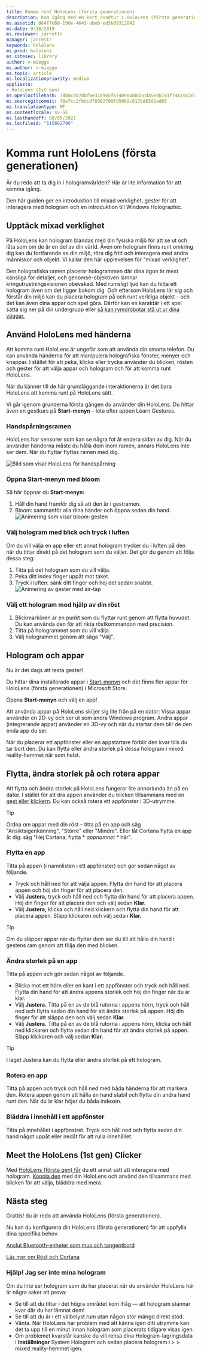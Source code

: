 ```yaml
---
title: Komma runt HoloLens (första generationen)
description: Kom igång med en kort rundtur i HoloLens (första generationens) gränssnitt, handspårningsfunktioner och använda holografiska program.
ms.assetid: 064f7eb0-190e-4643-abeb-ed3b09312042
ms.date: 9/16/2019
ms.reviewer: jarrettr
manager: jarrettr
keywords: hololens
ms.prod: hololens
ms.sitesec: library
author: v-miegge
ms.author: v-miegge
ms.topic: article
ms.localizationpriority: medium
appliesto:
- HoloLens (1st gen)
ms.openlocfilehash: 74b0c8b78bf6e310965f674098a883acda5ed6101f74619c2dea209beb27e47d
ms.sourcegitcommit: f8e7cc2fbdcdf8962700fd50b9c017bd83d1ad65
ms.translationtype: MT
ms.contentlocale: sv-SE
ms.lasthandoff: 08/05/2021
ms.locfileid: "115662796"
---
```

# <a name="getting-around-hololens-1st-gen"></a>Komma runt HoloLens (första generationen)

Är du redo att ta dig in i hologramvärlden? Här är lite information för att komma igång.

Den här guiden ger en introduktion till mixad verklighet, gester för att interagera med hologram och en introduktion till Windows Holographic.

## <a name="discover-mixed-reality"></a>Upptäck mixad verklighet

På HoloLens kan hologram blandas med din fysiska miljö för att se ut och låta som om de är en del av din värld. Även om hologram finns runt omkring dig kan du fortfarande se din miljö, röra dig fritt och interagera med andra människor och objekt. Vi kallar den här upplevelsen för "mixad verklighet".

Den holografiska ramen placerar hologrammen där dina ögon är mest känsliga för detaljer, och genomse-objektiven lämnar kringutrustningsvisionen obevakad. Med rumsligt ljud kan du hitta ett hologram även om det ligger bakom dig. Och eftersom HoloLens lär sig och förstår din miljö kan du placera hologram på och runt verkliga objekt – och det kan även dina appar och spel göra. Därför kan en karaktär i ett spel sätta sig ner på din undergrupp eller [så kan rymdrobotar stå ut ur dina väggar.](https://www.microsoft.com/store/apps/9nblggh5fv3j)

## <a name="use-hololens-with-your-hands"></a>Använd HoloLens med händerna

Att komma runt HoloLens är ungefär som att använda din smarta telefon. Du kan använda händerna för att manipulera holografiska fönster, menyer och knappar.  I stället för att peka, klicka eller trycka [](hololens-cortana.md)använder du blicken, rösten och gester för att välja appar och hologram och för att komma runt HoloLens.

När du känner till de här grundläggande interaktionerna är det bara HoloLens att komma runt på HoloLens sätt.

Vi går igenom grunderna första gången du använder din HoloLens. Du hittar även en gestkurs på **Start-menyn** – leta efter appen Learn Gestures.

### <a name="the-hand-tracking-frame"></a>Handspårningsramen

HoloLens har sensorer som kan se några fot åt endera sidan av dig. När du använder händerna måste du hålla dem inom ramen, annars HoloLens inte ser dem. När du flyttar flyttas ramen med dig.  

![Bild som visar HoloLens för handspårning](./images/hololens-2-gesture-frame.png)

### <a name="open-the-start-menu-with-bloom"></a>Öppna Start-menyn med bloom

Så här öppnar du **Start-menyn:**

1. Håll din hand framför dig så att den är i gestramen.
1. Bloom: sammanför alla dina händer och öppna sedan din hand.
  ![Animering som visar bloom-gesten](./images/hololens-bloom.gif)

### <a name="select-holograms-with-gaze-and-air-tap"></a>Välj hologram med blick och tryck i luften

Om du vill välja en app eller ett annat hologram trycker du i luften på den när du tittar direkt på det hologram som du väljer. Det gör du genom att följa dessa steg:

1. Titta på det hologram som du vill välja.
1. Peka ditt index finger uppåt mot taket.
1. Tryck i luften: sänk ditt finger och höj det sedan snabbt.
   ![Animering av gester med air-tap](./images/hololens-air-tap.gif)

### <a name="select-a-hologram-by-using-your-voice"></a>Välj ett hologram med hjälp av din röst

1. Blickmarkören är en punkt som du flyttar runt genom att flytta huvudet. Du kan använda den för att rikta röstkommandon med precision.
1. Titta på hologrammet som du vill välja.
1. Välj hologrammet genom att säga "Välj".

## <a name="holograms-and-apps"></a>Hologram och appar

Nu är det dags att testa gester!

Du hittar dina installerade appar i [Start-menyn](holographic-home.md) och det finns fler appar för HoloLens (första generationen) i Microsoft Store.

Öppna **Start-menyn** och välj en app!

Att använda appar på HoloLens skiljer sig lite från på en dator: Vissa appar använder en 2D-vy och ser ut som andra Windows program. Andra appar (integrerande appar) använder en 3D-vy och när du startar dem blir de den enda app du ser.

När du placerar ett appfönster eller en appstartare förblir den kvar tills du tar bort den. Du kan flytta eller ändra storlek på dessa hologram i mixed reality-hemmet när som helst.

## <a name="move-resize-and-rotate-apps"></a>Flytta, ändra storlek på och rotera appar

Att flytta och ändra storlek på HoloLens fungerar lite annorlunda än på en dator. I stället för att dra appen använder du blicken tillsammans med en [gest eller](https://support.microsoft.com/help/12644/hololens-use-gestures) [klickern](hololens1-clicker.md). Du kan också rotera ett appfönster i 3D-utrymme.

> [!TIP]
> Ordna om appar med din röst – titta på en app och säg "Ansiktsigenkänning", "Större" eller "Mindre". Eller låt Cortana flytta en app åt dig: säg "Hej Cortana, flytta \* *appnamnet \** här".

### <a name="move-an-app"></a>Flytta en app

Titta på appen (i namnlisten i ett appfönster) och gör sedan något av följande.

- Tryck och håll ned för att välja appen. Flytta din hand för att placera appen och höj din finger för att placera den.
- Välj **Justera,** tryck och håll ned och flytta din hand för att placera appen. Höj din finger för att placera den och välj sedan **Klar.**
- Välj **Justera,** klicka och håll ned klickern och flytta din hand för att placera appen. Släpp klickaren och välj sedan **Klar.**

> [!TIP]
> Om du släpper appar när du flyttar dem ser du till att hålla din hand i gestens ram genom att följa den med blicken.

### <a name="resize-an-app"></a>Ändra storlek på en app

Titta på appen och gör sedan något av följande.

- Blicka mot ett hörn eller en kant i ett appfönster och tryck och håll ned. Flytta din hand för att ändra appens storlek och höj din finger när du är klar.
- Välj **Justera.** Titta på en av de blå rutorna i appens hörn, tryck och håll ned och flytta sedan din hand för att ändra storlek på appen. Höj din finger för att släppa den och välj sedan **Klar.**
- Välj **Justera.** Titta på en av de blå rutorna i appens hörn, klicka och håll ned klickaren och flytta sedan din hand för att ändra storlek på appen. Släpp klickaren och välj sedan **Klar.**

> [!TIP]
> I läget Justera kan du flytta eller ändra storlek på ett hologram.

### <a name="rotate-an-app"></a>Rotera en app

Titta på appen och tryck och håll ned med båda händerna för att markera den. Rotera appen genom att hålla en hand stabil och flytta din andra hand runt den. När du är klar höjer du båda indexen.

### <a name="scroll-content-in-an-app-window"></a>Bläddra i innehåll i ett appfönster

Titta på innehållet i appfönstret. Tryck och håll ned och flytta sedan din hand något uppåt eller nedåt för att rulla innehållet.

## <a name="meet-the-hololens-1st-gen-clicker"></a>Meet the HoloLens (1st gen) Clicker

Med [HoloLens (första gen) får](hololens1-clicker.md) du ett annat sätt att interagera med hologram. [Koppla den](hololens-connect-devices.md) med din HoloLens och använd den tillsammans med blicken för att välja, bläddra med mera.

## <a name="next-steps"></a>Nästa steg

Grattis! du är redo att använda HoloLens (första generationen).

Nu kan du konfigurera din HoloLens (första generationen) för att uppfylla dina specifika behov.

[Anslut Bluetooth-enheter som mus och tangentbord](hololens-connect-devices.md)

[Läs mer om Röst och Cortana](hololens-cortana.md)

### <a name="help-i-dont-see-my-holograms"></a>Hjälp! Jag ser inte mina hologram

Om du inte ser hologram som du har placerat när du använder HoloLens här är några saker att prova:

- Se till att du tittar i det högra området kom ihåg &mdash; att hologram stannar kvar där du har lämnat dem!
- Se till att du är i ett välbelyst rum utan någon stor mängd direkt stöd.
- Vänta. När HoloLens har problem med att känna igen ditt utrymme kan det ta upp till en minut innan hologram som placerats tidigare visas igen.
- Om problemet kvarstår kanske du vill rensa dina Hologram-lagringsdata i **Inställningar** System Hologram och sedan placera hologram i  >    >  mixed reality-hemmet igen.
